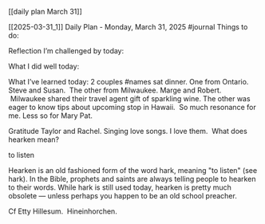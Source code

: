 [[daily plan March 31]]

[[2025-03-31_1]]
Daily Plan - Monday, March 31, 2025
#journal
Things to do:



Reflection
I’m challenged by today:


What I did well today:


What I’ve learned today:
2 couples #names sat dinner. One from Ontario. Steve and Susan.  The other from Milwaukee. Marge and Robert.  Milwaukee shared their travel agent gift of sparkling wine. The other was eager to know tips about upcoming stop in Hawaii. 
So much resonance for me. Less so for Mary Pat. 

Gratitude
Taylor and Rachel. Singing love songs. I love them. 
What does hearken mean?



to listen

Hearken is an old fashioned form of the word hark, meaning "to listen" (see hark). In the Bible, prophets and saints are always telling people to hearken to their words. While hark is still used today, hearken is pretty much obsolete — unless perhaps you happen to be an old school preacher.

Cf Etty Hillesum. 
Hineinhorchen. 